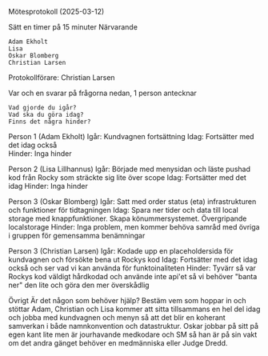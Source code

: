 Mötesprotokoll (2025-03-12)

Sätt en timer på 15 minuter
Närvarande

    Adam Ekholt
    Lisa
    Oskar Blomberg
    Christian Larsen

Protokollförare: Christian Larsen

Var och en svarar på frågorna nedan, 1 person antecknar

    Vad gjorde du igår?
    Vad ska du göra idag?
    Finns det några hinder?

Person 1 (Adam Ekholt) 
  Igår: Kundvagnen fortsättning
  Idag: Fortsätter med det idag också  
  Hinder: Inga hinder

Person 2 (Lisa Lillhannus)
  Igår: Började med menysidan och läste pushad kod från Rocky som sträckte sig lite över scope 
  Idag: Fortsätter med det idag
  Hinder: Inga hinder

Person 3 (Oskar Blomberg)
  Igår: Satt med order status (eta) infrastrukturen och funktioner för tidtagningen
  Idag: Spara ner tider och data till local storage med knappfunktioner. Skapa könummersystemet. Övergripande localstorage 
  Hinder: Inga problem, men kommer behöva samråd med övriga i gruppen för gemensamma benämningar

Person 3 (Christian Larsen)
  Igår: Kodade upp en placeholdersida för kundvagnen och försökte bena ut Rockys kod 
  Idag: Fortsätter med det idag också och ser vad vi kan använda för funktoinaliteten
  Hinder: Tyvärr så var Rockys kod väldigt hårdkodad och använde inte api'et så vi behöver "banta ner" den lite och göra den mer överskådlig

Övrigt
  Är det någon som behöver hjälp? Bestäm vem som hoppar in och stöttar
  Adam, Christian och Lisa kommer att sitta tillsammans en hel del idag och jobba med kundvagnen och menyn så att det blir en koherant samverkan i både namnkonvention och datastruktur.
  Oskar jobbar på sitt på egen kant lite men är jourhavande medkodare och SM så han är på sin vakt om det andra gänget behöver en medmänniska eller Judge Dredd.
